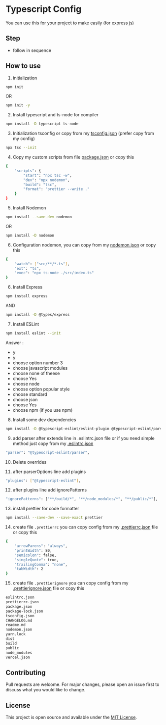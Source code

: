 
# Typescript Config
You can use this for your project to make easily (for express js)

## Step
- follow in sequence

## How to use
1. initialization
``` bash
npm init
```
   OR
``` bash
npm init -y
```
2. Install typescript and ts-node for compiler
``` bash
npm install -D typescript ts-node
```
3. Initialization tsconfig or copy from my [tsconfig.json](https://github.com/rendy-ptr/typescript-config/blob/main/express/tsconfig.json)
         (prefer copy from my config)
``` bash
npx tsc --init
```
4. Copy my custom scripts from file [package.json](https://github.com/rendy-ptr/typescript-config/blob/main/express/package.json) or copy this
``` bash
{
    "scripts": {
        "start": "npx tsc -w",
        "dev": "npx nodemon",
        "build": "tsc",
        "format": "prettier --write ."
    }
}
```
5. Install Nodemon
``` bash
npm install --save-dev nodemon
```
OR
``` bash
npm install -D nodemon
```
6. Configuration nodemon, you can copy from my [nodemon.json](https://github.com/rendy-ptr/typescript-config/blob/main/express/nodemon.json) or copy this
``` bash
{
    "watch": ["src/**/*.ts"],
    "ext": "ts",
    "exec": "npx ts-node ./src/index.ts"
}
```
6. Install Express
``` bash
npm install express
```
AND
``` bash
npm install -D @types/express
```
7. Install ESLint
``` bash
npm install eslint --init
```
Answer :
- y
- y
- choose option number 3
- choose javascript modules
- choose none of theese
- choose Yes
- choose node
- choose option popular style
- choose standard
- choose json
- choose Yes
- choose npm (if you use npm)

8. Install some dev dependencies
``` bash
npm install -D @typescript-eslint/eslint-plugin @typescript-eslint/parser eslint eslint-config-standard eslint-plugin-import eslint-plugin-node eslint-plugin-promise eslint-plugin-standard
```
9. add parser after extends line in .eslintrc.json file or if you need simple method just copy from my [.eslintrc.json](https://github.com/rendy-ptr/typescript-config/blob/main/express/nodemon.json)
``` bash
"parser": "@typescript-eslint/parser",
```
10. Delete overrides

11. after parserOptions line add plugins
``` bash
"plugins": ["@typescript-eslint"],
```
12. after plugins line add ignorePatterns
``` bash
"ignorePatterns": ["**/build/*", "**/node_modules/*", "**/public/*"],
```
13. install prettier for code formatter
``` bash
npm install --save-dev --save-exact prettier
```
14. create file `.prettierrc` you can copy config from my [,prettierrc.json](https://github.com/rendy-ptr/typescript-config/blob/main/express/.prettierrc) file or copy this
``` bash
{
    "arrowParens": "always",
    "printWidth": 80,
    "semicolon": false,
    "singleQuote": true,
    "trailingComma": "none",
    "tabWidth": 2
}
```
15. create file `.prettierignore` you can copy config from my [,prettierignore.json](https://github.com/rendy-ptr/typescript-config/blob/main/express/.prettierignore) file or copy this
``` bash
eslintrc.json
prettierrc.json
package.json
package-lock.json
tsconfig.json
CHANGELOG.md
readme.md
nodemon.json
yarn.lock
dist
build
public
node_modules
vercel.json
```




## Contributing
Pull requests are welcome. For major changes, please open an issue first to discuss what you would like to change.

## License
This project is open source and available under the [MIT License](LICENSE).

  
